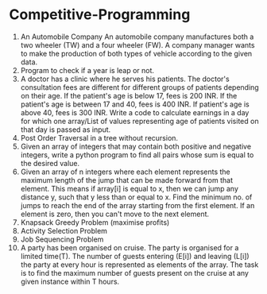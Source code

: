 # Competitive-Programming

1. An Automobile Company An automobile company manufactures both a two wheeler (TW) and a four wheeler (FW). A company manager wants to make the production of both types of vehicle according to the given data.
2. Program to check if a year is leap or not.
3. A doctor has a clinic where he serves his patients. The doctor's consultation fees are different for different groups of patients depending on their age. If the patient's age is below 17, fees is 200 INR. If the patient's age is between 17 and 40, fees is 400 INR. If patient's age is above 40, fees is 300 INR. Write a code to calculate earnings in a day for which one array/List of values representing age of patients visited on that day is passed as input.
4. Post Order Traversal in a tree without recursion.
5. Given an array of integers that may contain both positive and negative integers, write a python program to find all pairs whose sum is equal to the desired value.
6. Given an array of n integers where each element represents the maximum length of the jump that can be made forward from that element. This means if array[i] is equal to x, then we can jump any distance y, such that y less than or equal to x. Find the minimum no. of jumps to reach the end of the array starting from the first element. If an element is zero, then you can't move to the next element.
7. Knapsack Greedy Problem (maximise profits)
8. Activity Selection Problem
9. Job Sequencing Problem
10. A party has been organised on cruise. The party is organised for a limited time(T). The number of guests entering (E[i]) and leaving (L[i]) the party at every hour is represented as elements of the array. The task is to find the maximum number of guests present on the cruise at any given instance within T hours.
